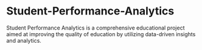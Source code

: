 # Student-Performance-Analytics
Student Performance Analytics is a comprehensive educational project aimed at improving the quality of education by utilizing data-driven insights and analytics.
